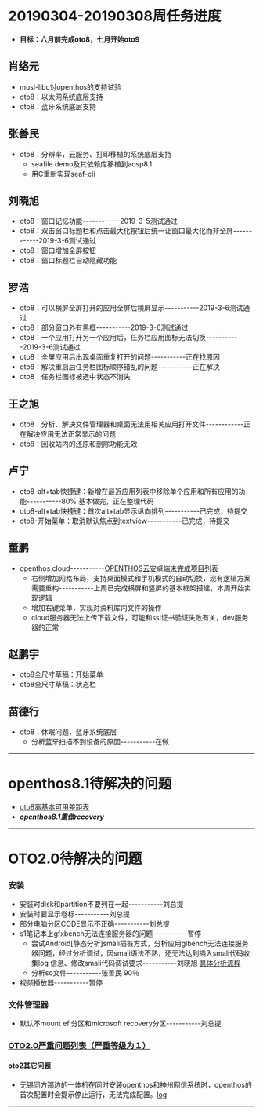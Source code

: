 # 20190304-20190308周任务进度
- **目标：六月前完成oto8，七月开始oto9**

## 肖络元
- musl-libc对openthos的支持试验
- oto8：以太网系统底层支持
- oto8：蓝牙系统底层支持

## 张善民
- oto8：分辨率，云服务、打印移植的系统底层支持
   - seafile demo及其依赖库移植到aosp8.1
   - 用C重新实现seaf-cli

## 刘晓旭
- oto8：窗口记忆功能------------2019-3-5测试通过
- oto8：双击窗口标题栏和点击最大化按钮后统一让窗口最大化而非全屏------------2019-3-6测试通过
- oto8：窗口增加全屏按钮
- oto8：窗口标题栏自动隐藏功能

## 罗浩
- oto8：可以横屏全屏打开的应用全屏后横屏显示-----------2019-3-6测试通过
- oto8：部分窗口外有黑框-----------2019-3-6测试通过
- oto8：一个应用打开另一个应用后，任务栏应用图标无法切换-----------2019-3-6测试通过
- oto8：全屏应用后出现桌面重复打开的问题-----------正在找原因
- oto8：解决重启后任务栏图标顺序错乱的问题-----------正在解决
- oto8：任务栏图标被选中状态不消失
      
## 王之旭
- oto8：分析、解决文件管理器和桌面无法用相关应用打开文件------------正在解决应用无法正常显示的问题
- oto8：回收站内的还原和删除功能无效

## 卢宁
- oto8-alt+tab快捷键：新增在最近应用列表中移除单个应用和所有应用的功能-----------80% 基本做完，正在整理代码
- oto8-alt+tab快捷键：首次alt+tab显示纵向排列-----------已完成，待提交
- oto8-开始菜单：取消默认焦点到textview-----------已完成，待提交

## 董鹏
- openthos cloud-----------[OPENTHOS云安卓端未完成项目列表](https://github.com/openthos/app-testing-results/blob/master/%E6%B5%8B%E8%AF%95%E5%86%85%E5%AE%B9%E5%8F%8A%E7%BB%93%E6%9E%9C/%E5%8A%9F%E8%83%BD%E6%B5%8B%E8%AF%95%E7%9B%B8%E5%85%B3/%E4%BA%91%E6%9C%8D%E5%8A%A1/OPENTHOS_CLOUD/android%E7%AB%AF%E6%9C%AA%E5%AE%8C%E6%88%90%E9%A1%B9%E7%9B%AE%E5%88%97%E8%A1%A8.md)
   - 右侧增加网格布局，支持桌面模式和手机模式的自动切换，现有逻辑方案需要重构-----------上周已完成横屏和竖屏的基本框架搭建，本周开始实现逻辑
   - 增加右键菜单，实现对资料库内文件的操作
   - cloud服务器无法上传下载文件，可能和ssl证书验证失败有关，dev服务器的正常

## 赵鹏宇
- oto8全尺寸草稿：开始菜单
- oto8全尺寸草稿：状态栏
   
## 苗德行
- oto8：休眠问题，蓝牙系统底层
   - 分析蓝牙扫描不到设备的原因-----------在做

***
# openthos8.1待解决的问题
- [oto8离基本可用差距表](https://github.com/openthos/app-testing-results/blob/master/%E6%B5%8B%E8%AF%95%E5%86%85%E5%AE%B9%E5%8F%8A%E7%BB%93%E6%9E%9C/%E5%8A%9F%E8%83%BD%E6%B5%8B%E8%AF%95%E7%9B%B8%E5%85%B3/oto8%E7%A6%BB%E5%9F%BA%E6%9C%AC%E5%8F%AF%E7%94%A8%E5%B7%AE%E8%B7%9D%E8%A1%A8.md)
- ***openthos8.1重做recovery***

***

# OTO2.0待解决的问题
### 安装
- 安装时disk和partition不要列在一起-----------刘总提
- 安装时要显示卷标-----------刘总提
- 部分电脑分区CODE显示不正确-----------刘总提
- s1笔记本上gfxbench无法连接服务器的问题-----------暂停
   - 尝试Android[静态分析]smali插桩方式，分析应用glbench无法连接服务器问题，经过分析调试，因smali语法不熟，还无法达到插入smali代码收集log 信息、修改smali代码调试要求-----------刘晓旭 [具体分析流程](https://github.com/openthos/multiwin-analysis/blob/master/multiwindow/liuxx/Android%20smali%22%E6%8F%92%E6%A1%A9%22%E8%B0%83%E8%AF%95apk.md)
   - 分析so文件-----------张善民 90％
- 视频播放器-----------暂停

### 文件管理器
- 默认不mount efi分区和microsoft recovery分区-----------刘总提


### [OTO2.0严重问题列表（严重等级为１）](https://github.com/openthos/app-testing-results/blob/master/%E6%B5%8B%E8%AF%95%E5%86%85%E5%AE%B9%E5%8F%8A%E7%BB%93%E6%9E%9C/%E5%8A%9F%E8%83%BD%E6%B5%8B%E8%AF%95%E7%9B%B8%E5%85%B3/OTO2.0%E4%B8%A5%E9%87%8D%E9%97%AE%E9%A2%98%E5%88%97%E8%A1%A8.md)

#### oto2其它问题
- 无锡同方那边的一体机在同时安装openthos和神州网信系统时，openthos的首次配置时会提示停止运行，无法完成配置。[log](https://github.com/openthos/app-testing-results/blob/master/other/a.txt)

***
